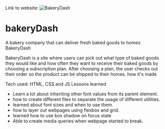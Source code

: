 

Link to website: ![BakeryDash](https://media.giphy.com/media/muGqYfdUOOK5xJDHyO/giphy.gif)


# bakeryDash
A bakery company that can deliver fresh baked goods to homes
BakeryDash

BakeryDash is a site where users can pick out what type of baked goods they would like and how often they want to receive their baked goods by choosing a subscription plan. After choosing a plan, the user checks out their order so the product can be shipped to their homes.
how it's made

Tech used: HTML, CSS and JS
Lessons learned

- Learn a lot about inheriting other font values from its parent element.
- how to create different files to separate the usage of different utilities.
- learned about font sizes and when to use them.
-  how to layer out webpages using flexbox and grid.
- learned how to use box shadow on focus state
- Able to create media queries when webpage started to break.
